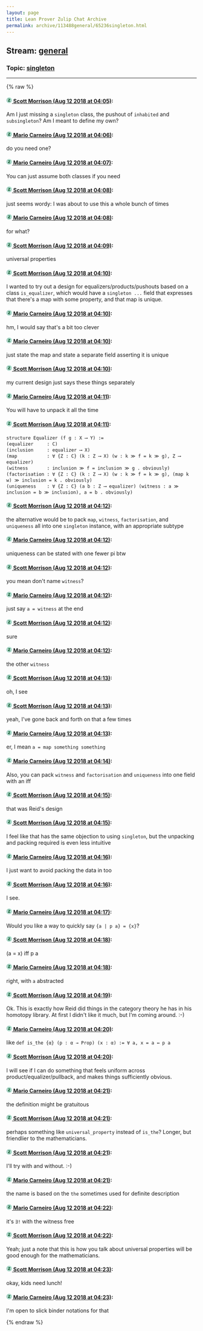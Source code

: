 ```yaml
---
layout: page
title: Lean Prover Zulip Chat Archive 
permalink: archive/113488general/65236singleton.html
---
```


## Stream: [general](index.html)
### Topic: [singleton](65236singleton.html)

---


{% raw %}
#### [![Click to go to Zulip](../../assets/img/zulip2.png) Scott Morrison (Aug 12 2018 at 04:05)](https://leanprover.zulipchat.com/#narrow/stream/113488-general/topic/singleton/near/131976871):
Am I just missing a `singleton` class, the pushout of `inhabited` and `subsingleton`? Am I meant to define my own?

#### [![Click to go to Zulip](../../assets/img/zulip2.png) Mario Carneiro (Aug 12 2018 at 04:06)](https://leanprover.zulipchat.com/#narrow/stream/113488-general/topic/singleton/near/131976914):
do you need one?

#### [![Click to go to Zulip](../../assets/img/zulip2.png) Mario Carneiro (Aug 12 2018 at 04:07)](https://leanprover.zulipchat.com/#narrow/stream/113488-general/topic/singleton/near/131976922):
You can just assume both classes if you need

#### [![Click to go to Zulip](../../assets/img/zulip2.png) Scott Morrison (Aug 12 2018 at 04:08)](https://leanprover.zulipchat.com/#narrow/stream/113488-general/topic/singleton/near/131976965):
just seems wordy: I was about to use this a whole bunch of times

#### [![Click to go to Zulip](../../assets/img/zulip2.png) Mario Carneiro (Aug 12 2018 at 04:08)](https://leanprover.zulipchat.com/#narrow/stream/113488-general/topic/singleton/near/131976966):
for what?

#### [![Click to go to Zulip](../../assets/img/zulip2.png) Scott Morrison (Aug 12 2018 at 04:09)](https://leanprover.zulipchat.com/#narrow/stream/113488-general/topic/singleton/near/131976967):
universal properties

#### [![Click to go to Zulip](../../assets/img/zulip2.png) Scott Morrison (Aug 12 2018 at 04:10)](https://leanprover.zulipchat.com/#narrow/stream/113488-general/topic/singleton/near/131976975):
I wanted to try out a design for equalizers/products/pushouts based on a class `is_equalizer`, which would have a `singleton ...` field that expresses that there's a map with some property, and that map is unique.

#### [![Click to go to Zulip](../../assets/img/zulip2.png) Mario Carneiro (Aug 12 2018 at 04:10)](https://leanprover.zulipchat.com/#narrow/stream/113488-general/topic/singleton/near/131977017):
hm, I would say that's a bit too clever

#### [![Click to go to Zulip](../../assets/img/zulip2.png) Mario Carneiro (Aug 12 2018 at 04:10)](https://leanprover.zulipchat.com/#narrow/stream/113488-general/topic/singleton/near/131977020):
just state the map and state a separate field asserting it is unique

#### [![Click to go to Zulip](../../assets/img/zulip2.png) Scott Morrison (Aug 12 2018 at 04:10)](https://leanprover.zulipchat.com/#narrow/stream/113488-general/topic/singleton/near/131977021):
my current design just says these things separately

#### [![Click to go to Zulip](../../assets/img/zulip2.png) Mario Carneiro (Aug 12 2018 at 04:11)](https://leanprover.zulipchat.com/#narrow/stream/113488-general/topic/singleton/near/131977027):
You will have to unpack it all the time

#### [![Click to go to Zulip](../../assets/img/zulip2.png) Scott Morrison (Aug 12 2018 at 04:11)](https://leanprover.zulipchat.com/#narrow/stream/113488-general/topic/singleton/near/131977028):
```
structure Equalizer (f g : X ⟶ Y) :=
(equalizer     : C)
(inclusion     : equalizer ⟶ X)
(map           : ∀ {Z : C} (k : Z ⟶ X) (w : k ≫ f = k ≫ g), Z ⟶ equalizer)
(witness       : inclusion ≫ f = inclusion ≫ g . obviously)
(factorisation : ∀ {Z : C} (k : Z ⟶ X) (w : k ≫ f = k ≫ g), (map k w) ≫ inclusion = k . obviously)
(uniqueness    : ∀ {Z : C} (a b : Z ⟶ equalizer) (witness : a ≫ inclusion = b ≫ inclusion), a = b . obviously)
```

#### [![Click to go to Zulip](../../assets/img/zulip2.png) Scott Morrison (Aug 12 2018 at 04:12)](https://leanprover.zulipchat.com/#narrow/stream/113488-general/topic/singleton/near/131977072):
the alternative would be to pack `map`, `witness`, `factorisation`, and `uniqueness` all into one `singleton` instance, with an appropriate subtype

#### [![Click to go to Zulip](../../assets/img/zulip2.png) Mario Carneiro (Aug 12 2018 at 04:12)](https://leanprover.zulipchat.com/#narrow/stream/113488-general/topic/singleton/near/131977073):
uniqueness can be stated with one fewer pi btw

#### [![Click to go to Zulip](../../assets/img/zulip2.png) Scott Morrison (Aug 12 2018 at 04:12)](https://leanprover.zulipchat.com/#narrow/stream/113488-general/topic/singleton/near/131977075):
you mean don't name `witness`?

#### [![Click to go to Zulip](../../assets/img/zulip2.png) Mario Carneiro (Aug 12 2018 at 04:12)](https://leanprover.zulipchat.com/#narrow/stream/113488-general/topic/singleton/near/131977076):
just say `a = witness` at the end

#### [![Click to go to Zulip](../../assets/img/zulip2.png) Scott Morrison (Aug 12 2018 at 04:12)](https://leanprover.zulipchat.com/#narrow/stream/113488-general/topic/singleton/near/131977077):
sure

#### [![Click to go to Zulip](../../assets/img/zulip2.png) Mario Carneiro (Aug 12 2018 at 04:12)](https://leanprover.zulipchat.com/#narrow/stream/113488-general/topic/singleton/near/131977078):
the other `witness`

#### [![Click to go to Zulip](../../assets/img/zulip2.png) Scott Morrison (Aug 12 2018 at 04:13)](https://leanprover.zulipchat.com/#narrow/stream/113488-general/topic/singleton/near/131977083):
oh, I see

#### [![Click to go to Zulip](../../assets/img/zulip2.png) Scott Morrison (Aug 12 2018 at 04:13)](https://leanprover.zulipchat.com/#narrow/stream/113488-general/topic/singleton/near/131977084):
yeah, I've gone back and forth on that a few times

#### [![Click to go to Zulip](../../assets/img/zulip2.png) Mario Carneiro (Aug 12 2018 at 04:13)](https://leanprover.zulipchat.com/#narrow/stream/113488-general/topic/singleton/near/131977085):
er, I mean `a = map something something`

#### [![Click to go to Zulip](../../assets/img/zulip2.png) Mario Carneiro (Aug 12 2018 at 04:14)](https://leanprover.zulipchat.com/#narrow/stream/113488-general/topic/singleton/near/131977125):
Also, you can pack `witness` and `factorisation` and `uniqueness` into one field with an iff

#### [![Click to go to Zulip](../../assets/img/zulip2.png) Scott Morrison (Aug 12 2018 at 04:15)](https://leanprover.zulipchat.com/#narrow/stream/113488-general/topic/singleton/near/131977133):
that was Reid's design

#### [![Click to go to Zulip](../../assets/img/zulip2.png) Scott Morrison (Aug 12 2018 at 04:15)](https://leanprover.zulipchat.com/#narrow/stream/113488-general/topic/singleton/near/131977136):
I feel like that has the same objection to using `singleton`, but the unpacking and packing required is even less intuitive

#### [![Click to go to Zulip](../../assets/img/zulip2.png) Mario Carneiro (Aug 12 2018 at 04:16)](https://leanprover.zulipchat.com/#narrow/stream/113488-general/topic/singleton/near/131977141):
I just want to avoid packing the data in too

#### [![Click to go to Zulip](../../assets/img/zulip2.png) Scott Morrison (Aug 12 2018 at 04:16)](https://leanprover.zulipchat.com/#narrow/stream/113488-general/topic/singleton/near/131977181):
I see.

#### [![Click to go to Zulip](../../assets/img/zulip2.png) Mario Carneiro (Aug 12 2018 at 04:17)](https://leanprover.zulipchat.com/#narrow/stream/113488-general/topic/singleton/near/131977190):
Would you like a way to quickly say `{a | p a} = {x}`?

#### [![Click to go to Zulip](../../assets/img/zulip2.png) Scott Morrison (Aug 12 2018 at 04:18)](https://leanprover.zulipchat.com/#narrow/stream/113488-general/topic/singleton/near/131977238):
(a = x) iff p a

#### [![Click to go to Zulip](../../assets/img/zulip2.png) Mario Carneiro (Aug 12 2018 at 04:18)](https://leanprover.zulipchat.com/#narrow/stream/113488-general/topic/singleton/near/131977245):
right, with `a` abstracted

#### [![Click to go to Zulip](../../assets/img/zulip2.png) Scott Morrison (Aug 12 2018 at 04:19)](https://leanprover.zulipchat.com/#narrow/stream/113488-general/topic/singleton/near/131977257):
Ok. This is exactly how Reid did things in the category theory he has in his homotopy library. At first I didn't like it much, but I'm coming around. :-)

#### [![Click to go to Zulip](../../assets/img/zulip2.png) Mario Carneiro (Aug 12 2018 at 04:20)](https://leanprover.zulipchat.com/#narrow/stream/113488-general/topic/singleton/near/131977315):
like `def is_the {α} (p : α → Prop) (x : α) := ∀ a, x = a ↔ p a`

#### [![Click to go to Zulip](../../assets/img/zulip2.png) Scott Morrison (Aug 12 2018 at 04:20)](https://leanprover.zulipchat.com/#narrow/stream/113488-general/topic/singleton/near/131977316):
I will see if I can do something that feels uniform across product/equalizer/pullback, and makes things sufficiently obvious.

#### [![Click to go to Zulip](../../assets/img/zulip2.png) Mario Carneiro (Aug 12 2018 at 04:21)](https://leanprover.zulipchat.com/#narrow/stream/113488-general/topic/singleton/near/131977326):
the definition might be gratuitous

#### [![Click to go to Zulip](../../assets/img/zulip2.png) Scott Morrison (Aug 12 2018 at 04:21)](https://leanprover.zulipchat.com/#narrow/stream/113488-general/topic/singleton/near/131977330):
perhaps something like `universal_property` instead of `is_the`? Longer, but friendlier to the mathematicians.

#### [![Click to go to Zulip](../../assets/img/zulip2.png) Scott Morrison (Aug 12 2018 at 04:21)](https://leanprover.zulipchat.com/#narrow/stream/113488-general/topic/singleton/near/131977332):
I'll try with and without. :-)

#### [![Click to go to Zulip](../../assets/img/zulip2.png) Mario Carneiro (Aug 12 2018 at 04:21)](https://leanprover.zulipchat.com/#narrow/stream/113488-general/topic/singleton/near/131977336):
the name is based on the `the` sometimes used for definite description

#### [![Click to go to Zulip](../../assets/img/zulip2.png) Mario Carneiro (Aug 12 2018 at 04:22)](https://leanprover.zulipchat.com/#narrow/stream/113488-general/topic/singleton/near/131977379):
it's `∃!` with the witness free

#### [![Click to go to Zulip](../../assets/img/zulip2.png) Scott Morrison (Aug 12 2018 at 04:22)](https://leanprover.zulipchat.com/#narrow/stream/113488-general/topic/singleton/near/131977385):
Yeah; just a note that this is how you talk about universal properties will be good enough for the mathematicians.

#### [![Click to go to Zulip](../../assets/img/zulip2.png) Scott Morrison (Aug 12 2018 at 04:23)](https://leanprover.zulipchat.com/#narrow/stream/113488-general/topic/singleton/near/131977390):
okay, kids need lunch!

#### [![Click to go to Zulip](../../assets/img/zulip2.png) Mario Carneiro (Aug 12 2018 at 04:23)](https://leanprover.zulipchat.com/#narrow/stream/113488-general/topic/singleton/near/131977396):
I'm open to slick binder notations for that


{% endraw %}
